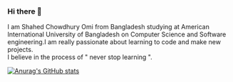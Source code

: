 ### Hi there 👋
I am Shahed Chowdhury Omi from Bangladesh studying at American International University of Bangladesh on Computer Science and Software engineering.I am really passionate about learning to code and make new projects. <br/>
I believe in the process of " never stop learning ".<br/>


[![Anurag's GitHub stats](https://github-readme-stats.vercel.app/api?username=Shahed1998)](https://github.com/anuraghazra/github-readme-stats)
 


